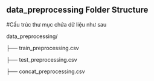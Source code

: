 ## data_preprocessing Folder Structure

#Cấu trúc thư mục chứa dữ liệu như sau 

data_preprocessing/

├── train_preprocessing.csv

├── test_preprocessing.csv

├── concat_preprocessing.csv
